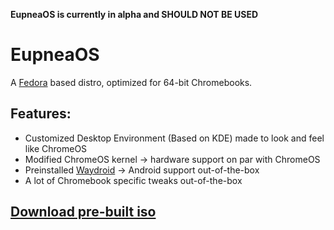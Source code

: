 **EupneaOS is currently in alpha and SHOULD NOT BE USED**

# EupneaOS
A [Fedora](https://getfedora.org) based distro, optimized for 64-bit Chromebooks.  

## Features:
* Customized Desktop Environment (Based on KDE) made to look and feel like ChromeOS
* Modified ChromeOS kernel -> hardware support on par with ChromeOS
* Preinstalled [Waydroid](https://waydro.id/) -> Android support out-of-the-box
* A lot of Chromebook specific tweaks out-of-the-box

## [Download pre-built iso](https://github.com/eupnea-linux/eupnea-os/releases/latest)
